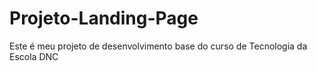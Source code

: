 # Projeto-Landing-Page
Este é meu projeto de desenvolvimento base do curso de Tecnologia da Escola DNC
